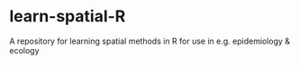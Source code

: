# learn-spatial-R
A repository for learning spatial methods in R for use in e.g. epidemiology &amp; ecology
